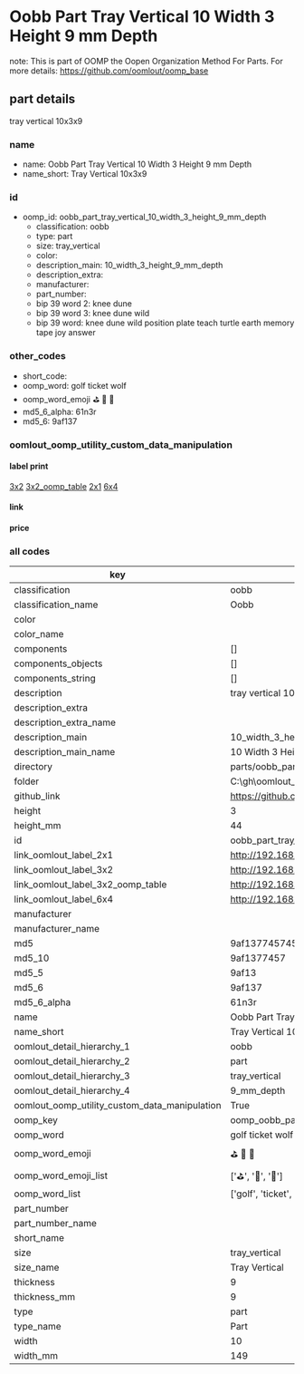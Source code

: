 # Oobb Part Tray Vertical 10 Width 3 Height 9 mm Depth  

note: This is part of OOMP the Oopen Organization Method For Parts. For more details: https://github.com/oomlout/oomp_base

##  part details
  



tray vertical 10x3x9



### name
* name: Oobb Part Tray Vertical 10 Width 3 Height 9 mm Depth
* name_short: Tray Vertical 10x3x9 
### id
* oomp_id: oobb_part_tray_vertical_10_width_3_height_9_mm_depth
  * classification: oobb
  * type: part
  * size: tray_vertical
  * color: 
  * description_main: 10_width_3_height_9_mm_depth
  * description_extra: 
  * manufacturer: 
  * part_number: 
  * bip 39 word 2: knee dune
  * bip 39 word 3: knee dune wild
  * bip 39 word: knee dune wild position plate teach turtle earth memory tape joy answer

### other_codes
* short_code: 
* oomp_word: golf ticket wolf
* oomp_word_emoji :golf: :ticket: :wolf:
* md5_6_alpha: 61n3r
* md5_6: 9af137






### oomlout_oomp_utility_custom_data_manipulation
#### label print
[3x2](http://192.168.1.245:1112/?label=oomp%2061n3r)
[3x2_oomp_table](http://192.168.1.108:1112/?label=oomp%2061n3r)
[2x1](http://192.168.1.242:1112/?label=oomp%2061n3r)
[6x4](http://192.168.1.55:1112/?label=oomp%2061n3r)    

#### link

                              

#### price







### all codes 
| key | value |  
| --- | --- |  
| classification | oobb |  
| classification_name | Oobb |  
| color |  |  
| color_name |  |  
| components | [] |  
| components_objects | [] |  
| components_string | [] |  
| description | tray vertical 10x3x9 |  
| description_extra |  |  
| description_extra_name |  |  
| description_main | 10_width_3_height_9_mm_depth |  
| description_main_name | 10 Width 3 Height 9 mm Depth |  
| directory | parts/oobb_part_tray_vertical_10_width_3_height_9_mm_depth |  
| folder | C:\gh\oomlout_oobb_version_4_generated_parts\parts\oobb_part_tray_vertical_10_width_3_height_9_mm_depth |  
| github_link | https://github.com/oomlout/oomlout_oomp_part_src/tree/main/parts/oobb_part_tray_vertical_10_width_3_height_9_mm_depth |  
| height | 3 |  
| height_mm | 44 |  
| id | oobb_part_tray_vertical_10_width_3_height_9_mm_depth |  
| link_oomlout_label_2x1 | http://192.168.1.242:1112/?label=oomp%2061n3r |  
| link_oomlout_label_3x2 | http://192.168.1.245:1112/?label=oomp%2061n3r |  
| link_oomlout_label_3x2_oomp_table | http://192.168.1.108:1112/?label=oomp%2061n3r |  
| link_oomlout_label_6x4 | http://192.168.1.55:1112/?label=oomp%2061n3r |  
| manufacturer |  |  
| manufacturer_name |  |  
| md5 | 9af1377457457d5f7a531a87f61103dc |  
| md5_10 | 9af1377457 |  
| md5_5 | 9af13 |  
| md5_6 | 9af137 |  
| md5_6_alpha | 61n3r |  
| name | Oobb Part Tray Vertical 10 Width 3 Height 9 mm Depth |  
| name_short | Tray Vertical 10x3x9  |  
| oomlout_detail_hierarchy_1 | oobb |  
| oomlout_detail_hierarchy_2 | part |  
| oomlout_detail_hierarchy_3 | tray_vertical |  
| oomlout_detail_hierarchy_4 | 9_mm_depth |  
| oomlout_oomp_utility_custom_data_manipulation | True |  
| oomp_key | oomp_oobb_part_tray_vertical_10_width_3_height_9_mm_depth |  
| oomp_word | golf ticket wolf |  
| oomp_word_emoji | :golf: :ticket: :wolf: |  
| oomp_word_emoji_list | [':golf:', ':ticket:', ':wolf:'] |  
| oomp_word_list | ['golf', 'ticket', 'wolf'] |  
| part_number |  |  
| part_number_name |  |  
| short_name |  |  
| size | tray_vertical |  
| size_name | Tray Vertical |  
| thickness | 9 |  
| thickness_mm | 9 |  
| type | part |  
| type_name | Part |  
| width | 10 |  
| width_mm | 149 |  
